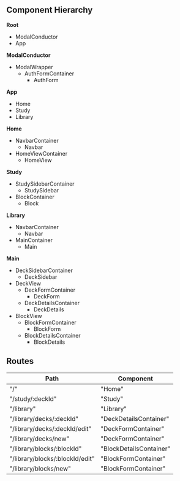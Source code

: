 ## Component Hierarchy

**Root**
 - ModalConductor
 - App

**ModalConductor**
 - ModalWrapper
    * AuthFormContainer
       + AuthForm

**App**
 - Home
 - Study
 - Library

 **Home**
 - NavbarContainer
    * Navbar
 - HomeViewContainer
    * HomeView

**Study**
 - StudySidebarContainer
    * StudySidebar
 - BlockContainer
    * Block

**Library**
 - NavbarContainer
    * Navbar
 - MainContainer
    * Main

**Main**
 - DeckSidebarContainer
    * DeckSidebar
 - DeckView
    * DeckFormContainer
       + DeckForm
    * DeckDetailsContainer
       + DeckDetails
 - BlockView
    * BlockFormContainer
       + BlockForm
    * BlockDetailsContainer
       + BlockDetails

## Routes

|Path   | Component   |
|-------|-------------|
| "/" | "Home" |
| "/study/:deckId" | "Study" |
| "/library" | "Library" |
| "/library/decks/:deckId" | "DeckDetailsContainer" |
| "/library/decks/:deckId/edit" | "DeckFormContainer" |
| "/library/decks/new" | "DeckFormContainer" |
| "/library/blocks/:blockId" | "BlockDetailsContainer" |
| "/library/blocks/:blockId/edit" | "BlockFormContainer" |
| "/library/blocks/new" | "BlockFormContainer" |
